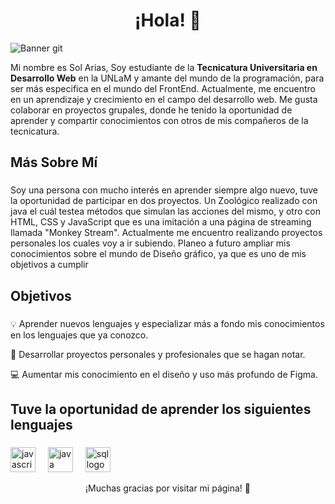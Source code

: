 <h1 align="center">¡Hola! 👋</h1>

![Banner git](https://github.com/user-attachments/assets/9e5d9f76-c25b-432c-87ab-fd3f7bfee324)



<p align="left">Mi nombre es Sol Arias, Soy estudiante de la <b>Tecnicatura Universitaria en Desarrollo Web</b> en la UNLaM y amante del mundo de la programación, para ser más especifica en el mundo del FrontEnd. Actualmente, me encuentro en un aprendizaje y crecimiento en el campo del desarrollo web. Me gusta colaborar en proyectos grupales, donde he tenido la oportunidad de aprender y compartir conocimientos con otros de mis compañeros de la tecnicatura.</p>

###

<h2 align="left">Más Sobre Mí</h2>

###

<p>Soy una persona con mucho interés en aprender siempre algo nuevo, tuve la oportunidad de participar en dos proyectos. Un Zoológico realizado con java el cuál testea métodos que simulan las acciones del mismo, y otro con HTML, CSS y JavaScript que es una imitación a una página de streaming llamada "Monkey Stream". Actualmente me encuentro realizando proyectos personales los cuales voy a ir subiendo.
Planeo a futuro ampliar mis conocimientos sobre el mundo de Diseño gráfico, ya que es uno de mis objetivos a cumplir</p>

###

<h2 align="left">Objetivos</h2>

###

<p>
💡 Aprender nuevos lenguajes y especializar más a fondo mis conocimientos en los lenguajes que ya conozco.
</p>
<p>
🚀 Desarrollar proyectos personales y profesionales que se hagan notar.
</p>
<p>
💻 Aumentar mis conocimiento en el diseño y uso más profundo de Figma.
</p>


###

<h2 align="left">Tuve la oportunidad de aprender los siguientes lenguajes</h2>

###

<div align="left">
  <img src="https://cdn.jsdelivr.net/gh/devicons/devicon/icons/javascript/javascript-original.svg" height="40" alt="javascript logo"  />
  <img width="12" />
  
  <img src="https://cdn.jsdelivr.net/gh/devicons/devicon/icons/java/java-original.svg" height="40" alt="java logo"  />
  <img width="12" />
  
  <img src="https://cdn.jsdelivr.net/gh/devicons/devicon/icons/mysql/mysql-original.svg" height="40" alt="sql logo"  />
  <img width="12" />
</div>

<p align="center"> ¡Muchas gracias por visitar mi página! 🌟</p>

